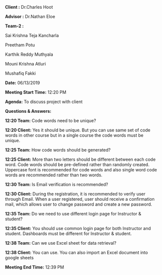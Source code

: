 **Client :** Dr.Charles Hoot


**Advisor :** Dr.Nathan Eloe


**Team-2 :**


Sai Krishna Teja Kancharla<br/>

Preetham Potu<br/>

Karthik Reddy Muthyala<br/>

Mouni Krishna Atluri<br/>

Mushafiq Fakki<br/>


**Date:** 06/13/2019                


**Meeting Start Time:** 12:20 PM

**Agenda:** To discuss project with client

**Questions & Answers:**


**12:20 Team:** Code words need to be unique?


**12:20 Client:** Yes it should be unique. But you can use same set of code words in other course but in a single course the code words must be unique.


**12:25 Team:** How code words should be generated?


**12:25 Client:** More than two letters should be different between each code word. Code words should be pre-defined rather than randomly created. Uppercase font is recommended for code words and also single word code words are recommended rather than two words.


**12:30 Team:** Is Email verification is recommended?


**12:30 Client:** During the registration, it is recommended to verify user through Email. When a user registered, user should receive a confirmation mail, which allows user to change password and create a new password.


**12:35 Team:** Do we need to use different login page for Instructor & student?


**12:35 Client:** You should use common login page for both Instructor and student. Dashboards must be different for Instructor & student.


**12:38 Team:** Can we use Excel sheet for data retrieval?


**12:38 Client:** You can use. You can also import an Excel document into google sheets


**Meeting End Time:** 12:39 PM

